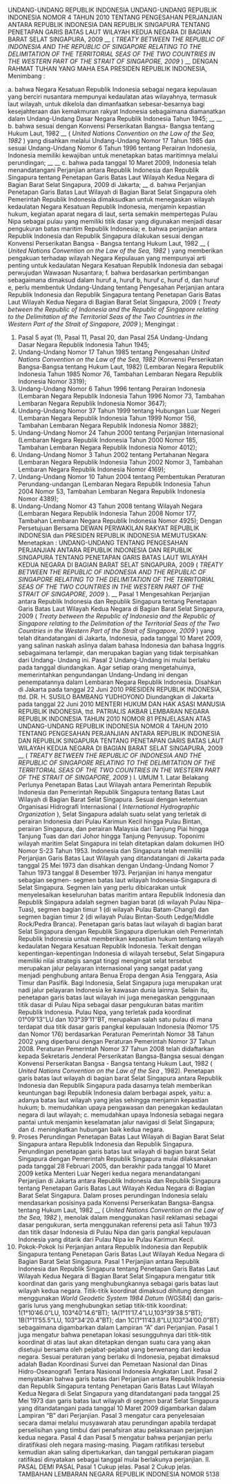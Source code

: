  UNDANG-UNDANG REPUBLIK INDONESIA UNDANG-UNDANG REPUBLIK INDONESIA NOMOR 4 TAHUN 2010 TENTANG PENGESAHAN PERJANJIAN ANTARA REPUBLIK INDONESIA DAN REPUBLIK SINGAPURA TENTANG PENETAPAN GARIS BATAS LAUT WILAYAH KEDUA NEGARA DI BAGIAN BARAT SELAT SINGAPURA, 2009 __ ( _TREATY BETWEEN THE REPUBLIC OF INDONESIA AND THE REPUBLIC OF_ _SINGAPORE RELATING TO THE DELIMITATION OF THE TERRITORIAL_ _SEAS OF THE TWO COUNTRIES IN THE WESTERN_ _PART OF THE STRAIT OF SINGAPORE, 2009_ ) __
DENGAN RAHMAT TUHAN YANG MAHA ESA PRESIDEN REPUBLIK INDONESIA,
Menimbang :

a. bahwa Negara Kesatuan Republik Indonesia sebagai negara kepulauan yang berciri nusantara mempunyai kedaulatan atas wilayahnya, termasuk laut wilayah, untuk dikelola dan dimanfaatkan sebesar-besarnya bagi kesejahteraan dan kemakmuran rakyat Indonesia sebagaimana diamanatkan dalam Undang-Undang Dasar Negara Republik Indonesia Tahun 1945; __ __ b. bahwa sesuai dengan Konvensi Perserikatan Bangsa- Bangsa tentang Hukum Laut, 1982 __ ( _United Nations_ _Convention on the Law of the Sea, 1982_ ) yang disahkan melalui Undang-Undang Nomor 17 Tahun 1985 dan sesuai Undang-Undang Nomor 6 Tahun 1996 tentang Perairan Indonesia, Indonesia memiliki kewajiban untuk menetapkan batas maritimnya melalui perundingan; __ __ c. bahwa pada tanggal 10 Maret 2009, Indonesia telah menandatangani Perjanjian antara Republik Indonesia dan Republik Singapura tentang Penetapan Garis Batas Laut Wilayah Kedua Negara di Bagian Barat Selat Singapura, 2009 di Jakarta; __ d. bahwa Perjanjian Penetapan Garis Batas Laut Wilayah di Bagian Barat Selat Singapura oleh Pemerintah Republik Indonesia dimaksudkan untuk menegaskan wilayah kedaulatan Negara Kesatuan Republik Indonesia, menjamin kepastian hukum, kegiatan aparat negara di laut, serta semakin mempertegas Pulau Nipa sebagai pulau yang memiliki titik dasar yang digunakan menjadi dasar pengukuran batas maritim Republik Indonesia;
e. bahwa perjanjian antara Republik Indonesia dan Republik Singapura dilakukan sesuai dengan Konvensi Perserikatan Bangsa - Bangsa tentang Hukum Laut, 1982 __ ( _United Nations Convention on the Law of the Sea, 1982_ ) yang memberikan pengakuan terhadap wilayah Negara Kepulauan yang mempunyai arti penting untuk kedaulatan Negara Kesatuan Republik Indonesia dan sebagai perwujudan Wawasan Nusantara;
f. bahwa berdasarkan pertimbangan sebagaimana dimaksud dalam huruf a, huruf b, huruf c, huruf d, dan huruf e, perlu membentuk Undang-Undang tentang Pengesahan Perjanjian antara Republik Indonesia dan Republik Singapura tentang Penetapan Garis Batas Laut Wilayah Kedua Negara di Bagian Barat Selat Singapura, 2009 ( _Treaty between the Republic of Indonesia and the_ _Republic of Singapore relating to the Delimitation of the_ _Territorial Seas of the Two Countries in the Western Part_ _of the Strait of Singapore, 2009_ );
Mengingat :

1. Pasal 5 ayat (1), Pasal 11, Pasal 20, dan Pasal 25A Undang-Undang Dasar Negara Republik Indonesia Tahun 1945;
2. Undang-Undang Nomor 17 Tahun 1985 tentang Pengesahan _United Nations Convention on the Law of the_ _Sea, 1982_ (Konvensi Perserikatan Bangsa-Bangsa tentang Hukum Laut, 1982) (Lembaran Negara Republik Indonesia Tahun 1985 Nomor 76, Tambahan Lembaran Negara Republik Indonesia Nomor 3319);
3. Undang-Undang Nomor 6 Tahun 1996 tentang Perairan Indonesia (Lembaran Negara Republik Indonesia Tahun 1996 Nomor 73, Tambahan Lembaran Negara Republik Indonesia Nomor 3647);
4. Undang-Undang Nomor 37 Tahun 1999 tentang Hubungan Luar Negeri (Lembaran Negara Republik Indonesia Tahun 1999 Nomor 156, Tambahan Lembaran Negara Republik Indonesia Nomor 3882);
5. Undang-Undang Nomor 24 Tahun 2000 tentang Perjanjian Internasional (Lembaran Negara Republik Indonesia Tahun 2000 Nomor 185, Tambahan Lembaran Negara Republik Indonesia Nomor 4012);
6. Undang-Undang Nomor 3 Tahun 2002 tentang Pertahanan Negara (Lembaran Negara Republik Indonesia Tahun 2002 Nomor 3, Tambahan Lembaran Negara Republik Indonesia Nomor 4169);
7. Undang-Undang Nomor 10 Tahun 2004 tentang Pembentukan Peraturan Perundang-undangan (Lembaran Negara Republik Indonesia Tahun 2004 Nomor 53, Tambahan Lembaran Negara Republik Indonesia Nomor 4389);
8. Undang-Undang Nomor 43 Tahun 2008 tentang Wilayah Negara (Lembaran Negara Republik Indonesia Tahun 2008 Nomor 177, Tambahan Lembaran Negara Republik Indonesia Nomor 4925); Dengan Persetujuan Bersama DEWAN PERWAKILAN RAKYAT REPUBLIK INDONESIA dan PRESIDEN REPUBLIK INDONESIA
MEMUTUSKAN:
 Menetapkan : UNDANG-UNDANG TENTANG PENGESAHAN PERJANJIAN ANTARA REPUBLIK INDONESIA DAN REPUBLIK SINGAPURA TENTANG PENETAPAN GARIS BATAS LAUT WILAYAH KEDUA NEGARA DI BAGIAN BARAT SELAT SINGAPURA, 2009 ( _TREATY BETWEEN THE REPUBLIC OF INDONESIA AND_ _THE_ _REPUBLIC_ _OF_ _SINGAPORE_ _RELATING_ _TO_ _THE_ _DELIMITATION OF THE TERRITORIAL SEAS OF THE TWO_ _COUNTRIES IN THE WESTERN PART OF THE STRAIT OF_ _SINGAPORE, 2009_ ). __
Pasal 1
Mengesahkan Perjanjian antara Republik Indonesia dan Republik Singapura tentang Penetapan Garis Batas Laut Wilayah Kedua Negara di Bagian Barat Selat Singapura, 2009 ( _Treaty between the Republic of Indonesia and the Republic of_ _Singapore relating to the Delimitation of the Territorial Seas of_ _the Two Countries in the Western Part of the Strait of Singapore,_ _2009_ ) yang telah ditandatangani di Jakarta, Indonesia, pada tanggal 10 Maret 2009, yang salinan naskah aslinya dalam bahasa Indonesia dan bahasa Inggris sebagaimana terlampir, dan merupakan bagian yang tidak terpisahkan dari Undang- Undang ini.
Pasal 2
Undang-Undang ini mulai berlaku pada tanggal diundangkan.
Agar setiap orang mengetahuinya, memerintahkan pengundangan Undang-Undang ini dengan penempatannya dalam Lembaran Negara Republik Indonesia. Disahkan di Jakarta pada tanggal 22 Juni 2010 PRESIDEN REPUBLIK INDONESIA, ttd. DR. H. SUSILO BAMBANG YUDHOYONO Diundangkan di Jakarta pada tanggal 22 Juni 2010 MENTERI HUKUM DAN HAK ASASI MANUSIA REPUBLIK INDONESIA, ttd. PATRIALIS AKBAR LEMBARAN NEGARA REPUBLIK INDONESIA TAHUN 2010 NOMOR 81 PENJELASAN ATAS UNDANG-UNDANG REPUBLIK INDONESIA NOMOR 4 TAHUN 2010 TENTANG PENGESAHAN PERJANJIAN ANTARA REPUBLIK INDONESIA DAN REPUBLIK SINGAPURA TENTANG PENETAPAN GARIS BATAS LAUT WILAYAH KEDUA NEGARA DI BAGIAN BARAT SELAT SINGAPURA, 2009 __ ( _TREATY BETWEEN THE REPUBLIC OF INDONESIA AND THE REPUBLIC OF_ _SINGAPORE RELATING TO THE DELIMITATION OF THE TERRITORIAL_ _SEAS OF THE TWO COUNTRIES IN THE WESTERN_ _PART OF THE STRAIT OF SINGAPORE, 2009_ ) I. UMUM 1. Latar Belakang Perlunya Penetapan Batas Laut Wilayah antara Pemerintah Republik Indonesia dan Pemerintah Republik Singapura tentang Batas Laut Wilayah di Bagian Barat Selat Singapura. Sesuai dengan ketentuan Organisasi Hidrografi Internasional ( _International Hydrographic Organization_ ), Selat Singapura adalah suatu selat yang terletak di perairan Indonesia dari Pulau Karimun Kecil hingga Pulau Bintan, perairan Singapura, dan perairan Malaysia dari Tanjung Piai hingga Tanjung Tuas dan dari Johor hingga Tanjung Penyusup. Toponimi wilayah maritim Selat Singapura ini telah ditetapkan dalam dokumen IHO Nomor S-23 Tahun 1953. Indonesia dan Singapura telah memiliki Perjanjian Garis Batas Laut Wilayah yang ditandatangani di Jakarta pada tanggal 25 Mei 1973 dan disahkan dengan Undang-Undang Nomor 7 Tahun 1973 tanggal 8 Desember 1973. Perjanjian ini hanya mengatur sebagian segmen- segmen batas laut wilayah Indonesia-Singapura di Selat Singapura. Segmen lain yang perlu dibicarakan untuk menyelesaikan keseluruhan batas maritim antara Republik Indonesia dan Republik Singapura adalah segmen bagian barat (di wilayah Pulau Nipa-Tuas), segmen bagian timur 1 (di wilayah Pulau Batam-Changi) dan segmen bagian timur 2 (di wilayah Pulau Bintan-South Ledge/Middle Rock/Pedra Branca). Penetapan garis batas laut wilayah di bagian barat Selat Singapura dengan Republik Singapura diperlukan oleh Pemerintah Republik Indonesia untuk memberikan kepastian hukum tentang wilayah kedaulatan Negara Kesatuan Republik Indonesia. Terkait dengan kepentingan-kepentingan Indonesia di wilayah tersebut, Selat Singapura memiliki nilai strategis sangat tinggi mengingat selat tersebut merupakan jalur pelayaran internasional yang sangat padat yang menjadi penghubung antara Benua Eropa dengan Asia Tenggara, Asia Timur dan Pasifik. Bagi Indonesia, Selat Singapura juga merupakan urat nadi jalur pelayaran Indonesia ke kawasan dunia lainnya. Selain itu, penetapan garis batas laut wilayah ini juga menegaskan penggunaan titik dasar di Pulau Nipa sebagai dasar pengukuran batas maritim Republik Indonesia. Pulau Nipa, yang terletak pada koordinat 01°09’13’’LU dan 103°39’11’’BT, merupakan salah satu pulau di mana terdapat dua titik dasar garis pangkal kepulauan Indonesia (Nomor 175 dan Nomor 176) berdasarkan Peraturan Pemerintah Nomor 38 Tahun 2002 yang diperbarui dengan Peraturan Pemerintah Nomor 37 Tahun 2008. Peraturan Pemerintah Nomor 37 Tahun 2008 telah didaftarkan kepada Sekretaris Jenderal Perserikatan Bangsa-Bangsa sesuai dengan Konvensi Perserikatan Bangsa - Bangsa tentang Hukum Laut, 1982 ( _United_ _Nations_ _Convention on the Law of the Sea_ , 1982). Penetapan garis batas laut wilayah di bagian barat Selat Singapura antara Republik Indonesia dan Republik Singapura pada dasarnya telah memberikan keuntungan bagi Republik Indonesia dalam berbagai aspek, yaitu:
a. adanya batas laut wilayah yang jelas sehingga menjamin kepastian hukum;
b. memudahkan upaya pengawasan dan penegakan kedaulatan negara di laut wilayah;
c. memudahkan upaya Indonesia sebagai negara pantai untuk menjamin keselamatan jalur navigasi di Selat Singapura; dan
d. meningkatkan hubungan baik kedua negara.
2. Proses Perundingan Penetapan Batas Laut Wilayah di Bagian Barat Selat Singapura antara Republik Indonesia dan Republik Singapura. Perundingan penetapan garis batas laut wilayah di bagian barat Selat Singapura dengan Pemerintah Republik Singapura mulai dilaksanakan pada tanggal 28 Februari 2005, dan berakhir pada tanggal 10 Maret 2009 ketika Menteri Luar Negeri kedua negara menandatangani Perjanjian di Jakarta antara Republik Indonesia dan Republik Singapura tentang Penetapan Garis Batas Laut Wilayah Kedua Negara di Bagian Barat Selat Singapura. Dalam proses perundingan Indonesia selalu mendasarkan posisinya pada Konvensi Perserikatan Bangsa-Bangsa tentang Hukum Laut, 1982 __ ( _United Nations Convention on the Law of the Sea, 1982_ ), menolak dalam menggunakan hasil reklamasi sebagai dasar pengukuran, serta menggunakan referensi peta asli Tahun 1973 dan titik dasar Indonesia di Pulau Nipa dan garis pangkal kepulauan Indonesia yang ditarik dari Pulau Nipa ke Pulau Karimun Kecil.
3. Pokok-Pokok Isi Perjanjian antara Republik Indonesia dan Republik Singapura tentang Penetapan Garis Batas Laut Wilayah Kedua Negara di Bagian Barat Selat Singapura. Pasal 1 Perjanjian antara Republik Indonesia dan Republik Singapura tentang Penetapan Garis Batas Laut Wilayah Kedua Negara di Bagian Barat Selat Singapura mengatur titik koordinat dan garis yang menghubungkannya sebagai garis batas laut wilayah kedua negara. Titik-titik koordinat dimaksud dihitung dengan menggunakan _World_ _Geodetic System 1984 Datum_ (WGS84) dan garis-garis lurus yang menghubungkan setiap titik-titik koordinat: 1(1°10’46.0”LU, 103°40’14.6”BT); 1A(1°11’17.4”LU,103°39’38.5”BT); 1B(1°11’55.5”LU, 103°34’20.4”BT); dan 1C(1°11’43.8”LU,103°34’00.0”BT) sebagaimana digambarkan dalam Lampiran “A” dari Perjanjian. Pasal 1 juga mengatur bahwa penetapan lokasi sesungguhnya dari titik-titik koordinat di atas laut akan ditetapkan dengan suatu cara yang akan disetujui bersama oleh pejabat-pejabat yang berwenang dari kedua negara. Sesuai peraturan yang berlaku di Indonesia, pejabat dimaksud adalah Badan Koordinasi Survei dan Pemetaan Nasional dan Dinas Hidro-Oseanografi Tentara Nasional Indonesia Angkatan Laut. Pasal 2 menyatakan bahwa garis batas dari Perjanjian antara Republik Indonesia dan Republik Singapura tentang Penetapan Garis Batas Laut Wilayah Kedua Negara di Selat Singapura yang ditandatangani pada tanggal 25 Mei 1973 dan garis batas laut wilayah di segmen barat Selat Singapura yang ditandatangani pada tanggal 10 Maret 2009 digambarkan dalam Lampiran “B” dari Perjanjian. Pasal 3 mengatur cara penyelesaian secara damai melalui musyawarah atau perundingan apabila terdapat perselisihan yang timbul dari penafsiran atau pelaksanaan perjanjian kedua negara. Pasal 4 dan Pasal 5 mengatur bahwa perjanjian perlu diratifikasi oleh negara masing-masing. Piagam ratifikasi tersebut kemudian akan saling dipertukarkan, dan tanggal pertukaran piagam ratifikasi dinyatakan sebagai tanggal mulai berlakunya perjanjian. II. PASAL DEMI PASAL
Pasal 1
Cukup jelas. Pasal 2 Cukup jelas. TAMBAHAN LEMBARAN NEGARA REPUBLIK INDONESIA NOMOR 5138
